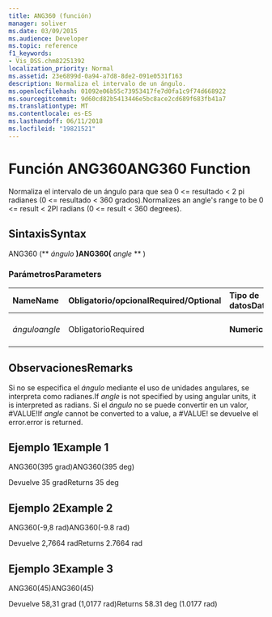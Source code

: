 ```yaml
---
title: ANG360 (función)
manager: soliver
ms.date: 03/09/2015
ms.audience: Developer
ms.topic: reference
f1_keywords:
- Vis_DSS.chm82251392
localization_priority: Normal
ms.assetid: 23e6899d-0a94-a7d8-8de2-091e0531f163
description: Normaliza el intervalo de un ángulo.
ms.openlocfilehash: 01092e06b55c73953417fe7d0fa1c9f74d668922
ms.sourcegitcommit: 9d60cd82b5413446e5bc8ace2cd689f683fb41a7
ms.translationtype: MT
ms.contentlocale: es-ES
ms.lasthandoff: 06/11/2018
ms.locfileid: "19821521"
---
```

# <a name="ang360-function"></a><span data-ttu-id="a39bc-103">Función ANG360</span><span class="sxs-lookup"><span data-stu-id="a39bc-103">ANG360 Function</span></span>

<span data-ttu-id="a39bc-104">Normaliza el intervalo de un ángulo para que sea 0 \<= resultado \< 2 pi radianes (0 \<= resultado \< 360 grados).</span><span class="sxs-lookup"><span data-stu-id="a39bc-104">Normalizes an angle's range to be 0 \<= result \< 2PI radians (0 \<= result \< 360 degrees).</span></span>
  
## <a name="syntax"></a><span data-ttu-id="a39bc-105">Sintaxis</span><span class="sxs-lookup"><span data-stu-id="a39bc-105">Syntax</span></span>

<span data-ttu-id="a39bc-106">ANG360 (** *ángulo* **)</span><span class="sxs-lookup"><span data-stu-id="a39bc-106">ANG360(** *angle* ** )</span></span> 
  
### <a name="parameters"></a><span data-ttu-id="a39bc-107">Parámetros</span><span class="sxs-lookup"><span data-stu-id="a39bc-107">Parameters</span></span>

|<span data-ttu-id="a39bc-108">**Name**</span><span class="sxs-lookup"><span data-stu-id="a39bc-108">**Name**</span></span>|<span data-ttu-id="a39bc-109">**Obligatorio/opcional**</span><span class="sxs-lookup"><span data-stu-id="a39bc-109">**Required/Optional**</span></span>|<span data-ttu-id="a39bc-110">**Tipo de datos**</span><span class="sxs-lookup"><span data-stu-id="a39bc-110">**Data Type**</span></span>|<span data-ttu-id="a39bc-111">**Descripción**</span><span class="sxs-lookup"><span data-stu-id="a39bc-111">**Description**</span></span>|
|:-----|:-----|:-----|:-----|
| <span data-ttu-id="a39bc-112">_ángulo_</span><span class="sxs-lookup"><span data-stu-id="a39bc-112">_angle_</span></span> <br/> |<span data-ttu-id="a39bc-113">Obligatorio</span><span class="sxs-lookup"><span data-stu-id="a39bc-113">Required</span></span>  <br/> |<span data-ttu-id="a39bc-114">**Numeric**</span><span class="sxs-lookup"><span data-stu-id="a39bc-114">**Numeric**</span></span> <br/> |<span data-ttu-id="a39bc-115">El ángulo que se normalizará.</span><span class="sxs-lookup"><span data-stu-id="a39bc-115">The angle to be normalized.</span></span>  <br/> |
   
## <a name="remarks"></a><span data-ttu-id="a39bc-116">Observaciones</span><span class="sxs-lookup"><span data-stu-id="a39bc-116">Remarks</span></span>

<span data-ttu-id="a39bc-117">Si no se especifica el *ángulo* mediante el uso de unidades angulares, se interpreta como radianes.</span><span class="sxs-lookup"><span data-stu-id="a39bc-117">If  *angle*  is not specified by using angular units, it is interpreted as radians.</span></span> <span data-ttu-id="a39bc-118">Si el *ángulo* no se puede convertir en un valor, #VALUE!</span><span class="sxs-lookup"><span data-stu-id="a39bc-118">If  *angle*  cannot be converted to a value, a #VALUE!</span></span> <span data-ttu-id="a39bc-119">se devuelve el error.</span><span class="sxs-lookup"><span data-stu-id="a39bc-119">error is returned.</span></span> 
  
## <a name="example-1"></a><span data-ttu-id="a39bc-120">Ejemplo 1</span><span class="sxs-lookup"><span data-stu-id="a39bc-120">Example 1</span></span>

<span data-ttu-id="a39bc-121">ANG360(395 grad)</span><span class="sxs-lookup"><span data-stu-id="a39bc-121">ANG360(395 deg)</span></span>
  
<span data-ttu-id="a39bc-122">Devuelve 35 grad</span><span class="sxs-lookup"><span data-stu-id="a39bc-122">Returns 35 deg</span></span>
  
## <a name="example-2"></a><span data-ttu-id="a39bc-123">Ejemplo 2</span><span class="sxs-lookup"><span data-stu-id="a39bc-123">Example 2</span></span>

<span data-ttu-id="a39bc-124">ANG360(-9,8 rad)</span><span class="sxs-lookup"><span data-stu-id="a39bc-124">ANG360(-9.8 rad)</span></span>
  
<span data-ttu-id="a39bc-125">Devuelve 2,7664 rad</span><span class="sxs-lookup"><span data-stu-id="a39bc-125">Returns 2.7664 rad</span></span>
  
## <a name="example-3"></a><span data-ttu-id="a39bc-126">Ejemplo 3</span><span class="sxs-lookup"><span data-stu-id="a39bc-126">Example 3</span></span>

<span data-ttu-id="a39bc-127">ANG360(45)</span><span class="sxs-lookup"><span data-stu-id="a39bc-127">ANG360(45)</span></span>
  
<span data-ttu-id="a39bc-128">Devuelve 58,31 grad (1,0177 rad)</span><span class="sxs-lookup"><span data-stu-id="a39bc-128">Returns 58.31 deg (1.0177 rad)</span></span>
  

